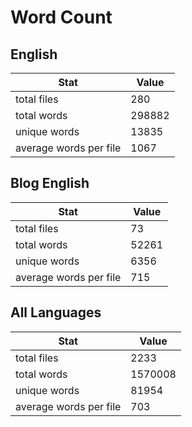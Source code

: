 # Word Count

## English

Stat | Value
---- | -----
total files | 280
total words | 298882
unique words | 13835
average words per file | 1067

## Blog English

Stat | Value
---- | -----
total files | 73
total words | 52261
unique words | 6356
average words per file | 715

## All Languages

Stat | Value
---- | -----
total files | 2233
total words | 1570008
unique words | 81954
average words per file | 703
